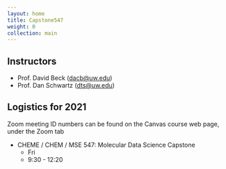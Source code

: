 ```yaml
---
layout: home
title: Capstone547
weight: 0
collection: main
---
```


## Instructors

- Prof. David Beck (dacb@uw.edu)
- Prof. Dan Schwartz (dts@uw.edu)

## Logistics for 2021

Zoom meeting ID numbers can be found on the Canvas course web page, under the Zoom tab

- CHEME / CHEM / MSE 547: Molecular Data Science Capstone
    - Fri
    - 9:30 - 12:20

